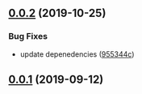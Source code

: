 ## [0.0.2](https://github.com/gavar/webpackery/compare/v/html-configurer/0.0.1...v/html-configurer/0.0.2) (2019-10-25)


### Bug Fixes

* update depenedencies ([955344c](https://github.com/gavar/webpackery/commit/955344c))

## [0.0.1](https://github.com/gavar/webpackery/compare/v/html-configurer/0.0.0...v/html-configurer/0.0.1) (2019-09-12)
